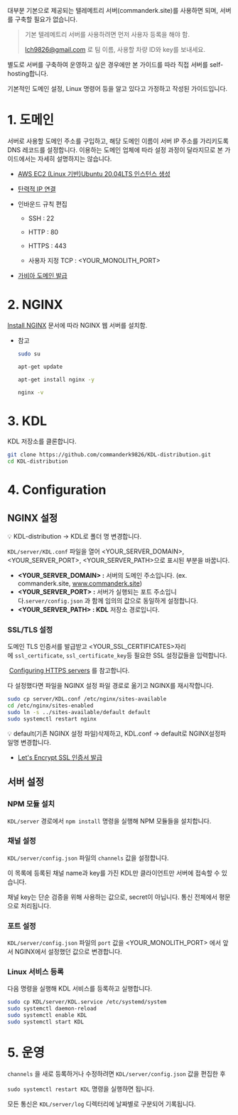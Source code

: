 대부분 기본으로 제공되는 텔레메트리 서버(commanderk.site)를 사용하면 되며, 서버를 구축할 필요가 없습니다.

> 기본 텔레메트리 서버를 사용하려면 먼저 사용자 등록을 해야 함.
>
> lch9826@gmail.com 로 팀 이름, 사용할 차량 ID와 key를 보내세요.

별도로 서버를 구축하여 운영하고 싶은 경우에만 본 가이드를 따라 직접 서버를 self-hosting합니다.

기본적인 도메인 설정, Linux 명령어 등을 알고 있다고 가정하고 작성된 가이드입니다.

# 1. 도메인

서버로 사용할 도메인 주소를 구입하고, 해당 도메인 이름이 서버 IP 주소를 가리키도록 DNS 레코드를 설정합니다. 이용하는 도메인 업체에 따라 설정 과정이 달라지므로 본 가이드에서는 자세히 설명하지는 않습니다.

- [AWS EC2 (Linux 기반)Ubuntu 20.04LTS 인스턴스 생성](https://king-ja.tistory.com/99)
    
- [탄력적 IP 연결](https://soobarkbar.tistory.com/224)
    
- 인바운드 규칙 편집

     - SSH : 22

     - HTTP : 80

     - HTTPS : 443

     - 사용자 지정 TCP : <YOUR_MONOLITH_PORT>
        
- [가비아 도메인 발급](https://customer.gabia.com/manual/domain/287/1201)


# 2. NGINX

[Install NGINX](https://www.nginx.com/resources/wiki/start/topics/tutorials/install/) 문서에 따라 NGINX 웹 서버를 설치함.

- 참고
    
    ```bash
    sudo su
    
    apt-get update 
    
    apt-get install nginx -y
    
    nginx -v
    ```
    
    
# 3. KDL

KDL 저장소를 클론합니다.

```bash
git clone https://github.com/commanderk9826/KDL-distribution.git
cd KDL-distribution
```

# 4. Configuration

## NGINX 설정

<aside>
💡 KDL-distribution → KDL로 폴더 명 변경합니다.
</aside>

`KDL/server/KDL.conf` 파일을 열어 <YOUR_SERVER_DOMAIN>, <YOUR_SERVER_PORT>, <YOUR_SERVER_PATH>으로 표시된 부분을 바꿉니다.

- **<YOUR_SERVER_DOMAIN> :** 서버의 도메인 주소입니다. (ex. commanderk.site, www.commanderk.site)
- **<YOUR_SERVER_PORT> :**  서버가 실행되는 포트 주소입니다.`server/config.json` 과 함께 임의의 값으로 동일하게 설정합니다.
- **<YOUR_SERVER_PATH> : KDL** 저장소 경로입니다.

### SSL/TLS 설정

도메인 TLS 인증서를 발급받고 <YOUR_SSL_CERTIFICATES>자리에 `ssl_certificate`, `ssl_certificate_key`등 필요한 SSL 설정값들을 입력합니다.

 [Configuring HTTPS servers](https://nginx.org/en/docs/http/configuring_https_servers.html) 를 참고합니다.

다 설정했다면 파일을 NGINX 설정 파일 경로로 옮기고 NGINX를 재시작합니다.

```bash
sudo cp server/KDL.conf /etc/nginx/sites-available
cd /etc/nginx/sites-enabled
sudo ln -s ../sites-available/default default
sudo systemctl restart nginx
```

<aside>
💡 default(기존 NGINX 설정 파일)삭제하고, KDL.conf → default로 NGINX설정파일명 변경합니다.

</aside>

- [Let's Encrypt SSL 인증서 발급](https://www.owl-dev.me/blog/42)
    

## 서버 설정

### NPM 모듈 설치

`KDL/server` 경로에서 `npm install` 명령을 실행해 NPM 모듈들을 설치합니다.

### 채널 설정

`KDL/server/config.json` 파일의 `channels` 값을 설정합니다.

이 목록에 등록된 채널 name과 key를 가진 KDL만 클라이언트만 서버에 접속할 수 있습니다.

채널 key는 단순 검증을 위해 사용하는 값으로, secret이 아닙니다. 통신 전체에서 평문으로 처리됩니다.

### 포트 설정

`KDL/server/config.json` 파일의 `port` 값을 <YOUR_MONOLITH_PORT> 에서 앞서 NGINX에서 설정했던 값으로 변경합니다.

### Linux 서비스 등록

다음 명령을 실행해 KDL 서비스를 등록하고 실행합니다.

```bash
sudo cp KDL/server/KDL.service /etc/systemd/system
sudo systemctl daemon-reload
sudo systemctl enable KDL
sudo systemctl start KDL
```

# 5. 운영

`channels` 을 새로 등록하거나 수정하려면 `KDL/server/config.json` 값을 편집한 후 

`sudo systemctl restart KDL` 명령을 실행하면 됩니다.

모든 통신은 `KDL/server/log` 디렉터리에 날짜별로 구분되어 기록됩니다.